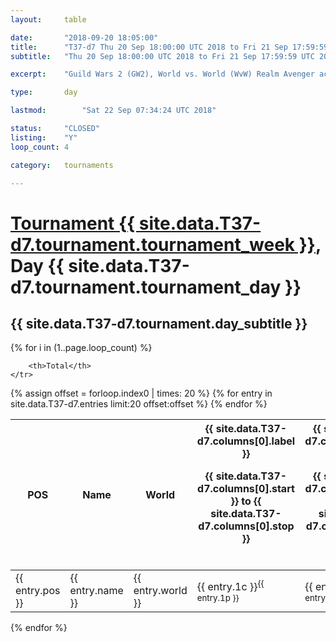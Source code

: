 ```yaml
---
layout: 	table

date: 		"2018-09-20 18:05:00"
title: 		"T37-d7 Thu 20 Sep 18:00:00 UTC 2018 to Fri 21 Sep 17:59:59 UTC 2018"
subtitle: 	"Thu 20 Sep 18:00:00 UTC 2018 to Fri 21 Sep 17:59:59 UTC 2018"

excerpt:    "Guild Wars 2 (GW2), World vs. World (WvW) Realm Avenger achivement Tournament. \"Every Kill Counts\""

type:       day

lastmod: 		"Sat 22 Sep 07:34:24 UTC 2018"

status:     "CLOSED"
listing:    "Y"
loop_count: 4

category: 	tournaments

---
```

<div class="table_header">
    <h1><a href="{{ site.data.T37-d7.tournament.week_url }}">Tournament {{ site.data.T37-d7.tournament.tournament_week }}</a>, Day {{ site.data.T37-d7.tournament.tournament_day }}</h1>
    <h2>{{ site.data.T37-d7.tournament.day_subtitle }}</h2> 
</div>

{% for i in (1..page.loop_count) %}
<br>
<table class="day_table">
  <colgroup>
    <col style="width:18px">
    <col style="width:55px">
    <col style="width:55px">
    <col style="width:12px">
    <col style="width:12px">
    <col style="width:12px">
    <col style="width:12px">
    <col style="width:12px">
    <col style="width:12px">
    <col style="width:12px">
    <col style="width:12px">
    <col style="width:12px">
    <col style="width:12px">
    <col style="width:12px">
    <col style="width:12px">
    <col style="width:12px">
    <col style="width:12px">
    <col style="width:12px">
    <col style="width:12px">
    <col style="width:12px">
    <col style="width:12px">
    <col style="width:12px">
    <col style="width:12px">
    <col style="width:12px">
    <col style="width:12px">
    <col style="width:12px">
    <col style="width:12px">
    <col style="width:18px">
  </colgroup>  
  <thead>
    <tr>
        <th>POS</th>
        <th class="AlignLeft">Name</th>
        <th class="AlignLeft">World</th>

<th><div class="label">{{ site.data.T37-d7.columns[0].label }}<p class="onhover">{{ site.data.T37-d7.columns[0].start }} to {{ site.data.T37-d7.columns[0].stop }}</p></div>​</th>
<th><div class="label">{{ site.data.T37-d7.columns[1].label }}<p class="onhover">{{ site.data.T37-d7.columns[1].start }} to {{ site.data.T37-d7.columns[1].stop }}</p></div>​</th>
<th><div class="label">{{ site.data.T37-d7.columns[2].label }}<p class="onhover">{{ site.data.T37-d7.columns[2].start }} to {{ site.data.T37-d7.columns[2].stop }}</p></div>​</th>
<th><div class="label">{{ site.data.T37-d7.columns[3].label }}<p class="onhover">{{ site.data.T37-d7.columns[3].start }} to {{ site.data.T37-d7.columns[3].stop }}</p></div>​</th>
<th><div class="label">{{ site.data.T37-d7.columns[4].label }}<p class="onhover">{{ site.data.T37-d7.columns[4].start }} to {{ site.data.T37-d7.columns[4].stop }}</p></div>​</th>
<th><div class="label">{{ site.data.T37-d7.columns[5].label }}<p class="onhover">{{ site.data.T37-d7.columns[5].start }} to {{ site.data.T37-d7.columns[5].stop }}</p></div>​</th>
<th><div class="label">{{ site.data.T37-d7.columns[6].label }}<p class="onhover">{{ site.data.T37-d7.columns[6].start }} to {{ site.data.T37-d7.columns[6].stop }}</p></div>​</th>
<th><div class="label">{{ site.data.T37-d7.columns[7].label }}<p class="onhover">{{ site.data.T37-d7.columns[7].start }} to {{ site.data.T37-d7.columns[7].stop }}</p></div>​</th>
<th><div class="label">{{ site.data.T37-d7.columns[8].label }}<p class="onhover">{{ site.data.T37-d7.columns[8].start }} to {{ site.data.T37-d7.columns[8].stop }}</p></div>​</th>
<th><div class="label">{{ site.data.T37-d7.columns[9].label }}<p class="onhover">{{ site.data.T37-d7.columns[9].start }} to {{ site.data.T37-d7.columns[9].stop }}</p></div>​</th>
<th><div class="label">{{ site.data.T37-d7.columns[10].label }}<p class="onhover">{{ site.data.T37-d7.columns[10].start }} to {{ site.data.T37-d7.columns[10].stop }}</p></div>​</th>

<th><div class="label">{{ site.data.T37-d7.columns[11].label }}<p class="onhover">{{ site.data.T37-d7.columns[11].start }} to {{ site.data.T37-d7.columns[11].stop }}</p></div>​</th>
<th><div class="label">{{ site.data.T37-d7.columns[12].label }}<p class="onhover">{{ site.data.T37-d7.columns[12].start }} to {{ site.data.T37-d7.columns[12].stop }}</p></div>​</th>
<th><div class="label">{{ site.data.T37-d7.columns[13].label }}<p class="onhover">{{ site.data.T37-d7.columns[13].start }} to {{ site.data.T37-d7.columns[13].stop }}</p></div>​</th>
<th><div class="label">{{ site.data.T37-d7.columns[14].label }}<p class="onhover">{{ site.data.T37-d7.columns[14].start }} to {{ site.data.T37-d7.columns[14].stop }}</p></div>​</th>
<th><div class="label">{{ site.data.T37-d7.columns[15].label }}<p class="onhover">{{ site.data.T37-d7.columns[15].start }} to {{ site.data.T37-d7.columns[15].stop }}</p></div>​</th>
<th><div class="label">{{ site.data.T37-d7.columns[16].label }}<p class="onhover">{{ site.data.T37-d7.columns[16].start }} to {{ site.data.T37-d7.columns[16].stop }}</p></div>​</th>
<th><div class="label">{{ site.data.T37-d7.columns[17].label }}<p class="onhover">{{ site.data.T37-d7.columns[17].start }} to {{ site.data.T37-d7.columns[17].stop }}</p></div>​</th>
<th><div class="label">{{ site.data.T37-d7.columns[18].label }}<p class="onhover">{{ site.data.T37-d7.columns[18].start }} to {{ site.data.T37-d7.columns[18].stop }}</p></div>​</th>
<th><div class="label">{{ site.data.T37-d7.columns[19].label }}<p class="onhover">{{ site.data.T37-d7.columns[19].start }} to {{ site.data.T37-d7.columns[19].stop }}</p></div>​</th>
<th><div class="label">{{ site.data.T37-d7.columns[20].label }}<p class="onhover">{{ site.data.T37-d7.columns[20].start }} to {{ site.data.T37-d7.columns[20].stop }}</p></div>​</th>

<th><div class="label">{{ site.data.T37-d7.columns[21].label }}<p class="onhover">{{ site.data.T37-d7.columns[21].start }} to {{ site.data.T37-d7.columns[21].stop }}</p></div>​</th>
<th><div class="label">{{ site.data.T37-d7.columns[22].label }}<p class="onhover">{{ site.data.T37-d7.columns[22].start }} to {{ site.data.T37-d7.columns[22].stop }}</p></div>​</th>
<th><div class="label">{{ site.data.T37-d7.columns[23].label }}<p class="onhover">{{ site.data.T37-d7.columns[23].start }} to {{ site.data.T37-d7.columns[23].stop }}</p></div>​</th>

        <th>Total</th>
    </tr>
  </thead>
  {% assign offset = forloop.index0 | times: 20 %}
<tbody>
{% for entry in site.data.T37-d7.entries limit:20 offset:offset %}
  <tr>
    <td class="pl{{ entry.pos }}">{{ entry.pos }}</td>
    <td class="AlignLeft">{{ entry.name }}</td>
    <td class="AlignLeft">{{ entry.world }}</td>
    <td class="pl{{ entry.1p }}">{{ entry.1c }}<sup>{{ entry.1p }}</sup></td>
    <td class="pl{{ entry.2p }}">{{ entry.2c }}<sup>{{ entry.2p }}</sup></td>
    <td class="pl{{ entry.3p }}">{{ entry.3c }}<sup>{{ entry.3p }}</sup></td>
    <td class="pl{{ entry.4p }}">{{ entry.4c }}<sup>{{ entry.4p }}</sup></td>
    <td class="pl{{ entry.5p }}">{{ entry.5c }}<sup>{{ entry.5p }}</sup></td>
    <td class="pl{{ entry.6p }}">{{ entry.6c }}<sup>{{ entry.6p }}</sup></td>
    <td class="pl{{ entry.7p }}">{{ entry.7c }}<sup>{{ entry.7p }}</sup></td>
    <td class="pl{{ entry.8p }}">{{ entry.8c }}<sup>{{ entry.8p }}</sup></td>
    <td class="pl{{ entry.9p }}">{{ entry.9c }}<sup>{{ entry.9p }}</sup></td>
    <td class="pl{{ entry.10p }}">{{ entry.10c }}<sup>{{ entry.10p }}</sup></td>
    <td class="pl{{ entry.11p }}">{{ entry.11c }}<sup>{{ entry.11p }}</sup></td>
    <td class="pl{{ entry.12p }}">{{ entry.12c }}<sup>{{ entry.12p }}</sup></td>
    <td class="pl{{ entry.13p }}">{{ entry.13c }}<sup>{{ entry.13p }}</sup></td>
    <td class="pl{{ entry.14p }}">{{ entry.14c }}<sup>{{ entry.14p }}</sup></td>
    <td class="pl{{ entry.15p }}">{{ entry.15c }}<sup>{{ entry.15p }}</sup></td>
    <td class="pl{{ entry.16p }}">{{ entry.16c }}<sup>{{ entry.16p }}</sup></td>
    <td class="pl{{ entry.17p }}">{{ entry.17c }}<sup>{{ entry.17p }}</sup></td>
    <td class="pl{{ entry.18p }}">{{ entry.18c }}<sup>{{ entry.18p }}</sup></td>
    <td class="pl{{ entry.19p }}">{{ entry.19c }}<sup>{{ entry.19p }}</sup></td>
    <td class="pl{{ entry.20p }}">{{ entry.20c }}<sup>{{ entry.20p }}</sup></td>
    <td class="pl{{ entry.21p }}">{{ entry.21c }}<sup>{{ entry.21p }}</sup></td>
    <td class="pl{{ entry.22p }}">{{ entry.22c }}<sup>{{ entry.22p }}</sup></td>
    <td class="pl{{ entry.23p }}">{{ entry.23c }}<sup>{{ entry.23p }}</sup></td>
    <td class="pl{{ entry.24p }}">{{ entry.24c }}<sup>{{ entry.24p }}</sup></td>
    <td>{{ entry.total }}</td>
  </tr>
{% endfor %}  
</tbody>
</table>
<div class="leaderboard"></div>
{% endfor %}

<div class="commentary">
</div>



